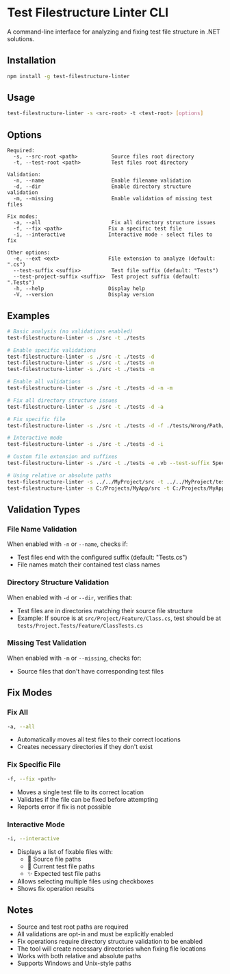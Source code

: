 # Test Filestructure Linter CLI

A command-line interface for analyzing and fixing test file structure in .NET solutions.

## Installation

```bash
npm install -g test-filestructure-linter
```

## Usage

```bash
test-filestructure-linter -s <src-root> -t <test-root> [options]
```

## Options

```
Required:
  -s, --src-root <path>           Source files root directory
  -t, --test-root <path>          Test files root directory

Validation:
  -n, --name                      Enable filename validation
  -d, --dir                       Enable directory structure validation
  -m, --missing                   Enable validation of missing test files

Fix modes:
  -a, --all                       Fix all directory structure issues
  -f, --fix <path>               Fix a specific test file
  -i, --interactive              Interactive mode - select files to fix

Other options:
  -e, --ext <ext>                File extension to analyze (default: ".cs")
  --test-suffix <suffix>          Test file suffix (default: "Tests")
  --test-project-suffix <suffix>  Test project suffix (default: ".Tests")
  -h, --help                     Display help
  -V, --version                  Display version
```

## Examples

```bash
# Basic analysis (no validations enabled)
test-filestructure-linter -s ./src -t ./tests

# Enable specific validations
test-filestructure-linter -s ./src -t ./tests -d
test-filestructure-linter -s ./src -t ./tests -n
test-filestructure-linter -s ./src -t ./tests -m

# Enable all validations
test-filestructure-linter -s ./src -t ./tests -d -n -m

# Fix all directory structure issues
test-filestructure-linter -s ./src -t ./tests -d -a

# Fix specific file
test-filestructure-linter -s ./src -t ./tests -d -f ./tests/Wrong/Path/MyTests.cs

# Interactive mode
test-filestructure-linter -s ./src -t ./tests -d -i

# Custom file extension and suffixes
test-filestructure-linter -s ./src -t ./tests -e .vb --test-suffix Spec --test-project-suffix .Specs

# Using relative or absolute paths
test-filestructure-linter -s ../../MyProject/src -t ../../MyProject/tests
test-filestructure-linter -s C:/Projects/MyApp/src -t C:/Projects/MyApp/tests
```

## Validation Types

### File Name Validation
When enabled with `-n` or `--name`, checks if:
- Test files end with the configured suffix (default: "Tests.cs")
- File names match their contained test class names

### Directory Structure Validation
When enabled with `-d` or `--dir`, verifies that:
- Test files are in directories matching their source file structure
- Example: If source is at `src/Project/Feature/Class.cs`, test should be at `tests/Project.Tests/Feature/ClassTests.cs`

### Missing Test Validation
When enabled with `-m` or `--missing`, checks for:
- Source files that don't have corresponding test files

## Fix Modes

### Fix All
```bash
-a, --all
```
- Automatically moves all test files to their correct locations
- Creates necessary directories if they don't exist

### Fix Specific File
```bash
-f, --fix <path>
```
- Moves a single test file to its correct location
- Validates if the file can be fixed before attempting
- Reports error if fix is not possible

### Interactive Mode
```bash
-i, --interactive
```
- Displays a list of fixable files with:
  - 📄 Source file paths
  - 🧪 Current test file paths
  - ✨ Expected test file paths
- Allows selecting multiple files using checkboxes
- Shows fix operation results

## Notes
- Source and test root paths are required
- All validations are opt-in and must be explicitly enabled
- Fix operations require directory structure validation to be enabled
- The tool will create necessary directories when fixing file locations
- Works with both relative and absolute paths
- Supports Windows and Unix-style paths 